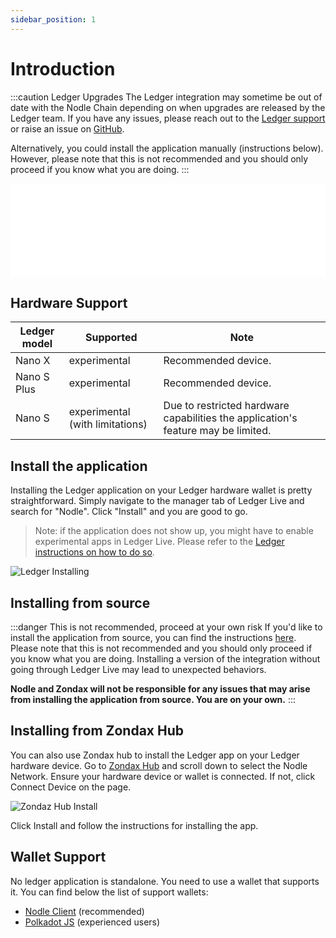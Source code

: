 ```yaml
---
sidebar_position: 1
---
```


# Introduction

:::caution Ledger Upgrades
The Ledger integration may sometime be out of date with the Nodle Chain depending on when upgrades are released by the Ledger team. If you have any issues, please reach out to the [Ledger support](https://support.ledger.com/hc/en-us/categories/4404369571601?support=true) or raise an issue on [GitHub](https://github.com/Zondax/ledger-nodle).

Alternatively, you could install the application manually (instructions below). However, please note that this is not recommended and you should only proceed if you know what you are doing.
:::


<iframe src="//www.youtube.com/embed/589MVRZSADU" frameBorder="0" allowFullScreen width="100%"></iframe>


## Hardware Support

|Ledger model|Supported|Note|
|-|-|-|
|Nano X|experimental|Recommended device.|
|Nano S Plus|experimental|Recommended device.|
|Nano S|experimental (with limitations)|Due to restricted hardware capabilities the application's feature may be limited.|

## Install the application
Installing the Ledger application on your Ledger hardware wallet is pretty straightforward. Simply navigate to the manager tab of Ledger Live and search for "Nodle". Click "Install" and you are good to go.

> Note: if the application does not show up, you might have to enable experimental apps in Ledger Live. Please refer to the [Ledger instructions on how to do so](https://developers.ledger.com/docs/live-app/developer-mode/#allow-experimental-apps).

![Ledger Installing](/img/docs/ledger.png)

## Installing from source
:::danger This is not recommended, proceed at your own risk
If you'd like to install the application from source, you can find the instructions [here](https://github.com/Zondax/ledger-nodle/blob/main/docs/build.md#download-and-install). Please note that this is not recommended and you should only proceed if you know what you are doing. Installing a version of the integration without going through Ledger Live may lead to unexpected behaviors.

**Nodle and Zondax will not be responsible for any issues that may arise from installing the application from source. You are on your own.**
:::

## Installing from Zondax Hub

You can also use Zondax hub to install the Ledger app on your Ledger hardware device. 
Go to [Zondax Hub](https://hub.zondax.ch/) and scroll down to select the Nodle Network. Ensure your hardware device or wallet is connected. If not, click Connect Device on the page. 

![Zondaz Hub Install](/img/docs/zondax.png)

Click Install and follow the instructions for installing the app.  


## Wallet Support
No ledger application is standalone. You need to use a wallet that supports it. You can find below the list of support wallets:
- [Nodle Client](../nodle-client/connection) (recommended)
- [Polkadot JS](../polkadot-js/ledger) (experienced users)
